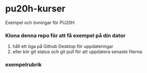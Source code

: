 # pu20h-kurser
Exempel och övningar för PU20H

### Klona denna repo för att få exempel på din dator

 1. håll ett öga på Github Desktop för uppdateringar
 2. eller kör git status och git pull för att uppdatera senaste filerna

 ### exempelrubrik


